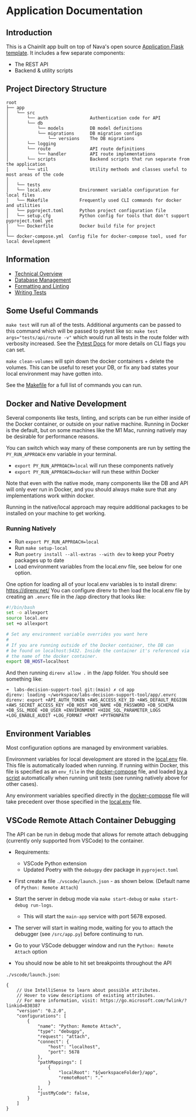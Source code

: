 # Application Documentation

## Introduction

This is a Chainlit app built on top of Nava's open source [Application Flask template](https://github.com/navapbc/template-application-flask). It includes a few separate components:

* The REST API
* Backend & utility scripts

## Project Directory Structure

```text
root
├── app
│   └── src
│       └── auth                Authentication code for API
│       └── db
│           └── models          DB model definitions
│           └── migrations      DB migration configs
│               └── versions    The DB migrations
│       └── logging
│       └── route               API route definitions
│           └── handler         API route implementations
│       └── scripts             Backend scripts that run separate from the application
│       └── util                Utility methods and classes useful to most areas of the code
│
│   └── tests
│   └── local.env           Environment variable configuration for local files
│   └── Makefile            Frequently used CLI commands for docker and utilities
│   └── pyproject.toml      Python project configuration file
│   └── setup.cfg           Python config for tools that don't support pyproject.toml yet
│   └── Dockerfile          Docker build file for project
│
└── docker-compose.yml  Config file for docker-compose tool, used for local development
```

## Information

* [Technical Overview](./technical-overview.md)
* [Database Management](./database/database-management.md)
* [Formatting and Linting](./formatting-and-linting.md)
* [Writing Tests](./writing-tests.md)

## Some Useful Commands

`make test` will run all of the tests. Additional arguments can be passed to this command which will be passed to pytest like so: `make test args="tests/api/route -v"` which would run all tests in the route folder with verbosity increased. See the [Pytest Docs](https://docs.pytest.org/en/7.1.x/reference/reference.html#command-line-flags) for more details on CLI flags you can set.

`make clean-volumes` will spin down the docker containers + delete the volumes. This can be useful to reset your DB, or fix any bad states your local environment may have gotten into.

See the [Makefile](/app/Makefile) for a full list of commands you can run.

## Docker and Native Development

Several components like tests, linting, and scripts can be run either inside of the Docker container, or outside on your native machine.
Running in Docker is the default, but on some machines like the M1 Mac, running natively may be desirable for performance reasons.

You can switch which way many of these components are run by setting the `PY_RUN_APPROACH` env variable in your terminal.

* `export PY_RUN_APPROACH=local` will run these components natively
* `export PY_RUN_APPROACH=docker` will run these within Docker

Note that even with the native mode, many components like the DB and API will only ever run in Docker, and you should always make sure that any implementations work within docker.

Running in the native/local approach may require additional packages to be installed on your machine to get working.

### Running Natively

* Run `export PY_RUN_APPROACH=local`
* Run `make setup-local`
* Run `poetry install --all-extras --with dev` to keep your Poetry packages up to date
* Load environment variables from the local.env file, see below for one option.

One option for loading all of your local.env variables is to install direnv: https://direnv.net/
You can configure direnv to then load the local.env file by creating an `.envrc` file in the /app directory that looks like:

```sh
#!/bin/bash
set -o allexport
source local.env
set +o allexport

# Set any environment variable overrides you want here
#
# If you are running outside of the Docker container, the DB can
# be found on localhost:5432. Inside the container it's referenced via
# the name of the docker container.
export DB_HOST=localhost
```
And then running `direnv allow .` in the /app folder. You should see something like:
```shell
➜  labs-decision-support-tool git:(main) ✗ cd app
direnv: loading ~/workspace/labs-decision-support-tool/app/.envrc
direnv: export +API_AUTH_TOKEN +AWS_ACCESS_KEY_ID +AWS_DEFAULT_REGION +AWS_SECRET_ACCESS_KEY +DB_HOST +DB_NAME +DB_PASSWORD +DB_SCHEMA +DB_SSL_MODE +DB_USER +ENVIRONMENT +HIDE_SQL_PARAMETER_LOGS +LOG_ENABLE_AUDIT +LOG_FORMAT +PORT +PYTHONPATH
```

## Environment Variables

Most configuration options are managed by environment variables.

Environment variables for local development are stored in the [local.env](/app/local.env) file. This file is automatically loaded when running. If running within Docker, this file is specified as an `env_file` in the [docker-compose](/docker-compose.yml) file, and loaded [by a script](/app/src/util/local.py) automatically when running unit tests (see running natively above for other cases).

Any environment variables specified directly in the [docker-compose](/docker-compose.yml) file will take precedent over those specified in the [local.env](/app/local.env) file.


## VSCode Remote Attach Container Debugging

The API can be run in debug mode that allows for remote attach debugging (currently only supported from VSCode) to the container.

- Requirements:

  - VSCode Python extension
  - Updated Poetry with the `debugpy` dev package in `pyproject.toml`

- First create a file `./vscode/launch.json` - as shown below. (Default name of `Python: Remote Attach`)

- Start the server in debug mode via `make start-debug` or `make start-debug run-logs`.
    - This will start the `main-app` service with port 5678 exposed.

- The server will start in waiting mode, waiting for you to attach the debugger (see `/src/app.py`) before continuing to run.

- Go to your VSCode debugger window and run the `Python: Remote Attach` option

- You should now be able to hit set breakpoints throughout the API

`./vscode/launch.json`:

```
{
    // Use IntelliSense to learn about possible attributes.
    // Hover to view descriptions of existing attributes.
    // For more information, visit: https://go.microsoft.com/fwlink/?linkid=830387
    "version": "0.2.0",
    "configurations": [
        {
            "name": "Python: Remote Attach",
            "type": "debugpy",
            "request": "attach",
            "connect": {
                "host": "localhost",
                "port": 5678
            },
            "pathMappings": [
                {
                    "localRoot": "${workspaceFolder}/app",
                    "remoteRoot": "."
                }
            ],
            "justMyCode": false,
        }
    ]
}
```
